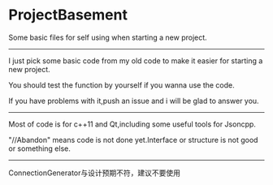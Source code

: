 # ProjectBasement

Some basic files for self using when starting a new project.

------

I just pick some basic code from my old code to make it easier for starting a new project.

You should test the function by yourself if you wanna use the code.

If you have problems with it,push an issue and i will be glad to answer you.


------


Most of code is for c++11 and Qt,including some useful tools for Jsoncpp.

"//Abandon" means code is not done yet.Interface or structure is not good or something else.


------
ConnectionGenerator与设计预期不符，建议不要使用






